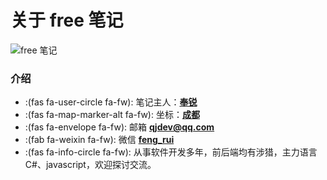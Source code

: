 # 关于 free 笔记


![free 笔记](https://cdn.jsdelivr.net/gh/fengrui358/img@main/%E6%AF%95%E6%A3%9A%E6%B2%9F.jpg "路的尽头是风景")

### 介绍

* :(fas fa-user-circle fa-fw): 笔记主人：**[奉锐](https://github.com/fengrui358)**
* :(fas fa-map-marker-alt fa-fw): 坐标：**[成都](https://map.baidu.com/@11582309.49250896,3572320.5300000003,12.11z)**
* :(fas fa-envelope fa-fw): 邮箱 **[qjdev@qq.com](mailto://qjdev@qq.com)**
* :(fab fa-weixin fa-fw): 微信 **[feng_rui](https://cdn.jsdelivr.net/gh/fengrui358/img@main/WeChatE.JPG)**
* :(fas fa-info-circle fa-fw): 从事软件开发多年，前后端均有涉猎，主力语言 C#、javascript，欢迎探讨交流。

